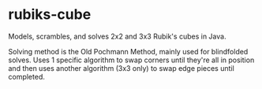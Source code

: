 # rubiks-cube
Models, scrambles, and solves 2x2 and 3x3 Rubik's cubes in Java.

Solving method is the Old Pochmann Method, mainly used for blindfolded solves. Uses 1 specific algorithm to swap corners until they're all in position and then uses another algorithm (3x3 only) to swap edge pieces until completed.
